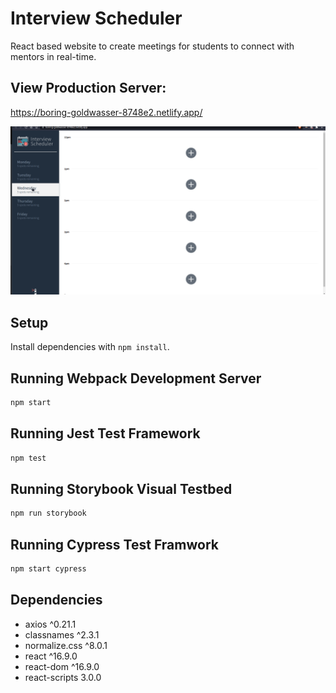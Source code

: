 # Interview Scheduler

React based website to create meetings for students to connect with mentors in real-time.

## View Production Server:

https://boring-goldwasser-8748e2.netlify.app/

!["GIF of home page"](https://github.com/JettScythe/scheduler/blob/master/docs/scheduler.gif?raw=true)

## Setup

Install dependencies with `npm install`.

## Running Webpack Development Server

```sh
npm start
```

## Running Jest Test Framework

```sh
npm test
```

## Running Storybook Visual Testbed

```sh
npm run storybook
```

## Running Cypress Test Framwork

```sh
npm start cypress
```

## Dependencies

- axios ^0.21.1
- classnames ^2.3.1
- normalize.css ^8.0.1
- react ^16.9.0
- react-dom ^16.9.0
- react-scripts 3.0.0
